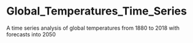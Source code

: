 # Global_Temperatures_Time_Series
A time series analysis of global temperatures from 1880 to 2018 with forecasts into 2050
